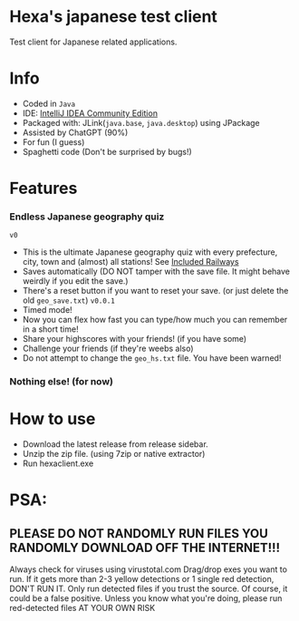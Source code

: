 # Hexa's japanese test client
Test client for Japanese related applications.
# Info
- Coded in `Java`
- IDE: [IntelliJ IDEA Community Edition](https://www.jetbrains.com/idea/download/?section=windows)
- Packaged with: JLink(`java.base`, `java.desktop`) using JPackage
- Assisted by ChatGPT (90%)
- For fun (I guess)
- Spaghetti code (Don't be surprised by bugs!)
# Features
### Endless Japanese geography quiz
`v0`
- This is the ultimate Japanese geography quiz with every prefecture, city, town and (almost) all stations! See [Included Railways](railwaysIncluded.md)
- Saves automatically (DO NOT tamper with the save file. It might behave weirdly if you edit the save.)
- There's a reset button if you want to reset your save. (or just delete the old `geo_save.txt`)
`v0.0.1`
- Timed mode!
- Now you can flex how fast you can type/how much you can remember in a short time!
- Share your highscores with your friends! (if you have some)
- Challenge your friends (if they're weebs also)
- Do not attempt to change the `geo_hs.txt` file. You have been warned!
### Nothing else! (for now)
# How to use
- Download the latest release from release sidebar.
- Unzip the zip file. (using 7zip or native extractor)
- Run hexaclient.exe
# PSA:
## PLEASE DO NOT RANDOMLY RUN FILES YOU RANDOMLY DOWNLOAD OFF THE INTERNET!!!
Always check for viruses using virustotal.com
Drag/drop exes you want to run. If it gets more than 2-3 yellow detections or 1 single red detection, DON'T RUN IT.
Only run detected files if you trust the source.
Of course, it could be a false positive.
Unless you know what you're doing, please run red-detected files AT YOUR OWN RISK
